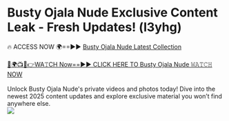 # Busty Ojala Nude Exclusive Content Leak - Fresh Updates! (l3yhg)

🔥 ACCESS NOW 🌍==►► <a href="https://tinyurl.com/yc657z5k" rel="nofollow">Busty Ojala Nude Latest Collection</a>
<br><br>
[🔴🌍📺📱👉WA𝚃CH Now==►► CLICK HERE TO Busty Ojala Nude 𝚆𝙰𝚃𝙲𝙷 NOW](https://tinyurl.com/yc657z5k)
<br><br>
Unlock Busty Ojala Nude's private videos and photos today! Dive into the newest 2025 content updates and explore exclusive material you won’t find anywhere else.
<br>
<a href="https://tinyurl.com/yc657z5k" rel="nofollow" data-target="animated-image.originalLink"><img src="https://camo.githubusercontent.com/8a4f000d20f83aca3bf7ec5f350d767afa0574a8a352519fd8cfa583a6f93a33/68747470733a2f2f692e696d6775722e636f6d2f644a486b345a712e676966" data-canonical-src="https://i.imgur.com/dJHk4Zq.gif" style="max-width: 100%; display: inline-block;" data-target="animated-image.originalImage"></a>
<br>

